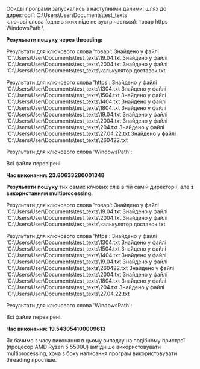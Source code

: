 Обидві програми запускались з наступними даними:
шлях до директорії: C:\Users\User\Documents\test_texts \
ключові слова (одне з яких ніде не зустрічається): товар https WindowsPath \

**Результати пошуку через threading:**

Результати для ключового слова 'товар':
  Знайдено у файлі 'C:\Users\User\Documents\test_texts\19.04.txt
  Знайдено у файлі 'C:\Users\User\Documents\test_texts\2004.txt
  Знайдено у файлі 'C:\Users\User\Documents\test_texts\калькулятор доставок.txt

Результати для ключового слова 'https':
  Знайдено у файлі 'C:\Users\User\Documents\test_texts\1304.txt
  Знайдено у файлі 'C:\Users\User\Documents\test_texts\1504.txt
  Знайдено у файлі 'C:\Users\User\Documents\test_texts\1404.txt
  Знайдено у файлі 'C:\Users\User\Documents\test_texts\1804.txt
  Знайдено у файлі 'C:\Users\User\Documents\test_texts\19.04.txt
  Знайдено у файлі 'C:\Users\User\Documents\test_texts\2004.txt
  Знайдено у файлі 'C:\Users\User\Documents\test_texts\204.txt
  Знайдено у файлі 'C:\Users\User\Documents\test_texts\27.04.22.txt
  Знайдено у файлі 'C:\Users\User\Documents\test_texts\260422.txt

Результати для ключового слова 'WindowsPath':

Всі файли перевірені.

**Час виконання: 23.80633280001348**

**Результати пошуку** тих самих клчових слів в тій самій директорії, але **з використанням multiprocessing**:

Результати для ключового слова 'товар':
  Знайдено у файлі 'C:\Users\User\Documents\test_texts\19.04.txt
  Знайдено у файлі 'C:\Users\User\Documents\test_texts\2004.txt
  Знайдено у файлі 'C:\Users\User\Documents\test_texts\калькулятор доставок.txt

Результати для ключового слова 'https':
  Знайдено у файлі 'C:\Users\User\Documents\test_texts\1304.txt
  Знайдено у файлі 'C:\Users\User\Documents\test_texts\1504.txt
  Знайдено у файлі 'C:\Users\User\Documents\test_texts\1404.txt
  Знайдено у файлі 'C:\Users\User\Documents\test_texts\19.04.txt
  Знайдено у файлі 'C:\Users\User\Documents\test_texts\260422.txt
  Знайдено у файлі 'C:\Users\User\Documents\test_texts\2004.txt
  Знайдено у файлі 'C:\Users\User\Documents\test_texts\1804.txt
  Знайдено у файлі 'C:\Users\User\Documents\test_texts\204.txt
  Знайдено у файлі 'C:\Users\User\Documents\test_texts\27.04.22.txt

Результати для ключового слова 'WindowsPath':

Всі файли перевірені.

**Час виконання: 19.543054100009613**

Як бачимо з часу виконання в цьому випадку на подібному пристрої (процесор AMD Ryzen 5 5500U) вигідніше 
використовувати multiprocessing, хоча з боку написання програм використовувати threading простіше.
